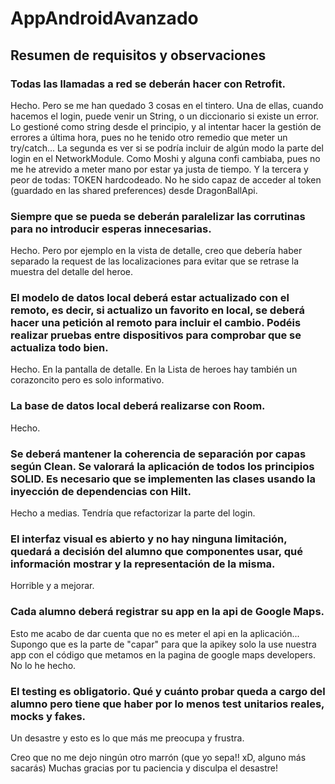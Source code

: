 # AppAndroidAvanzado
## Resumen de requisitos y observaciones



  ### Todas las llamadas a red se deberán hacer con Retrofit.
  Hecho. Pero se me han quedado 3 cosas en el tintero. Una de ellas, cuando hacemos el login, puede venir un String,
  o un diccionario si existe un error. Lo gestioné como string desde el principio, y al intentar hacer la gestión de errores a última hora, pues no he tenido otro
  remedio que meter un try/catch... La segunda es ver si se podría incluir de algún modo la parte del login en el NetworkModule. Como Moshi y alguna confi cambiaba, pues  no me he atrevido a meter mano por estar ya justa de tiempo. Y la tercera y peor de todas: TOKEN hardcodeado. No he sido capaz de acceder al token (guardado en las shared preferences) desde DragonBallApi.
  
  ### Siempre que se pueda se deberán paralelizar las corrutinas para no introducir esperas innecesarias.
  Hecho. Pero por ejemplo en la vista de detalle, creo que debería haber separado la request de las localizaciones para evitar que se retrase la muestra del detalle
  del heroe.

  ### El modelo de datos local deberá estar actualizado con el remoto, es decir, si actualizo un favorito en local, se deberá hacer una petición al remoto para incluir el cambio. Podéis realizar pruebas entre dispositivos para comprobar que se actualiza todo bien.
  Hecho. En la pantalla de detalle. En la Lista de heroes hay también un corazoncito pero es solo informativo.
  
  ### La base de datos local deberá realizarse con Room.
  Hecho.
  
  ### Se deberá mantener la coherencia de separación por capas según Clean. Se valorará la aplicación de todos los principios SOLID. Es necesario que se implementen las clases usando la inyección de dependencias con Hilt.
  Hecho a medias. Tendría que refactorizar la parte del login.
  
  ### El interfaz visual es abierto y no hay ninguna limitación, quedará a decisión del alumno que componentes usar, qué información mostrar y la representación de la misma.
  Horrible y a mejorar.
  
  ### Cada alumno deberá registrar su app en la api de Google Maps.
  Esto me acabo de dar cuenta que no es meter el api en la aplicación... Supongo que es la parte de "capar" para que la apikey solo la use nuestra app con el 
  código que metamos en la pagina de google maps developers. No lo he hecho. 
  
  ### El testing es obligatorio. Qué y cuánto probar queda a cargo del alumno pero tiene que haber por lo menos test unitarios reales, mocks y fakes.
  Un desastre y esto es lo que más me preocupa y frustra. 
  
  
 Creo que no me dejo ningún otro marrón (que yo sepa!! xD, alguno más sacarás)
 Muchas gracias por tu paciencia y disculpa el desastre!
